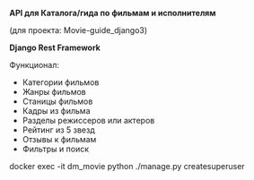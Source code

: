 **API для Каталога/гида по фильмам и исполнителям**
<p>(для проекта: Movie-guide_django3)</p>

**Django Rest Framework**


Функционал:

- Категории фильмов
- Жанры фильмов
- Станицы фильмов
- Кадры из фильма
- Разделы режиссеров или актеров
- Рейтинг из 5 звезд
- Отзывы к фильмам
- Фильтры и поиск

docker exec -it dm_movie python ./manage.py  createsuperuser


